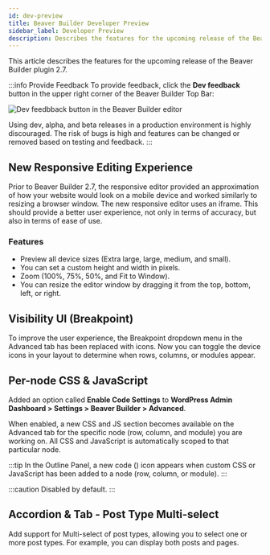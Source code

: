 ```yaml
---
id: dev-preview
title: Beaver Builder Developer Preview
sidebar_label: Developer Preview
description: Describes the features for the upcoming release of the Beaver Builder plugin.
---
```


This article describes the features for the upcoming release of the Beaver Builder plugin 2.7.

<!-- :::info
**Developer Preview Currently Unavailable!**

Documentation will be added as soon as a developer preview for Beaver Builder is released.
::: -->

:::info Provide Feedback
To provide feedback, click the **Dev feedback** button in the upper right corner of the Beaver Builder Top Bar:

![Dev feedbback button in the Beaver Builder editor](/img/beaver-builder/dev-preview--1.jpg)

Using dev, alpha, and beta releases in a production environment is highly discouraged. The risk of bugs is high and features can be changed or removed based on testing and feedback.
:::

## New Responsive Editing Experience

Prior to Beaver Builder 2.7, the responsive editor provided an approximation of how your website would look on a mobile device and worked similarly to resizing a browser window. The new responsive editor uses an iframe. This should provide a better user experience, not only in terms of accuracy, but also in terms of ease of use.

### Features

* Preview all device sizes (Extra large, large, medium, and small).
* You can set a custom height and width in pixels.
* Zoom (100%, 75%, 50%, and Fit to Window).
* You can resize the editor window by dragging it from the top, bottom, left, or right.

## Visibility UI (Breakpoint)

To improve the user experience, the Breakpoint dropdown menu in the Advanced tab has been replaced with icons. Now you can toggle the device icons in your layout to determine when rows, columns, or modules appear.

## Per-node CSS & JavaScript

Added an option called **Enable Code Settings** to **WordPress Admin Dashboard > Settings > Beaver Builder > Advanced**.

When enabled, a new CSS and JS section becomes available on the Advanced tab for the specific node (row, column, and module) you are working on. All CSS and JavaScript is automatically scoped to that particular node.

:::tip
In the Outline Panel, a new code (<i className="fas fa-code"></i>) icon appears when custom CSS or JavaScript has been added to a node (row, column, or module).
:::

:::caution
Disabled by default.
:::

## Accordion & Tab - Post Type Multi-select

Add support for Multi-select of post types, allowing you to select one or more post types. For example, you can display both posts and pages.
